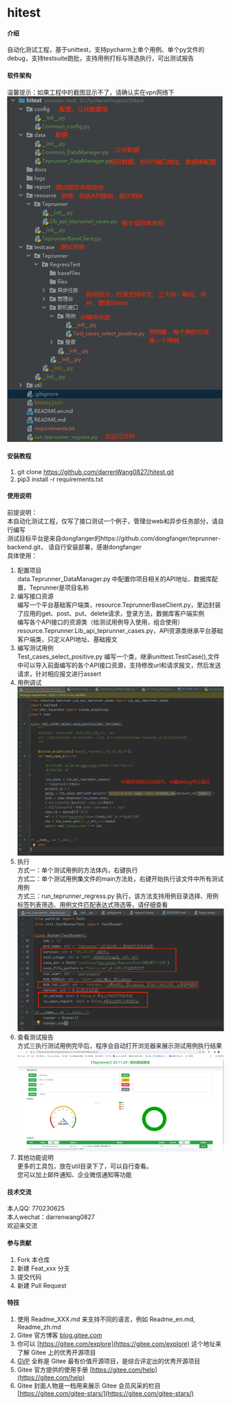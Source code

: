 # hitest

#### 介绍
自动化测试工程，基于unittest，支持pycharm上单个用例、单个py文件的debug，支持testsuite跑批，支持用例打标与筛选执行，可出测试报告

#### 软件架构  
温馨提示：如果工程中的截图显示不了，请确认实在vpn网络下
![pic1](docs/pics/目录结构说明.png)


#### 安装教程

1.  git clone https://github.com/darrenWang0827/hitest.git
2.  pip3 install -r requirements.txt

#### 使用说明

前提说明：  
本自动化测试工程，仅写了接口测试一个例子，管理台web和异步任务部分，请自行编写  
测试目标平台是来自dongfanger的https://github.com/dongfanger/teprunner-backend.git， 请自行安装部署，感谢dongfanger  
具体使用：
1.  配置项目  
data.Teprunner_DataManager.py 中配置你项目相关的API地址、数据库配置，Teprunner是项目名称
2.  编写接口资源  
编写一个平台基础客户端类，resource.TeprunnerBaseClient.py，里边封装了应用的get、post、put、delete请求，登录方法，数据库客户端实例  
编写各个API接口的资源类（给测试用例导入使用，组合使用）resource.Teprunner.Lib_api_teprunner_cases.py，API资源类继承平台基础客户端类，只定义API地址、基础报文
3.  编写测试用例  
Test_cases_select_positive.py 编写一个类，继承unittest.TestCase(),文件中可以导入前面编写的各个API接口资源，支持修改url和请求报文，然后发送请求，针对相应报文进行assert
4.  用例调试  
![pics](docs/pics/用例调试.png)  
5.  执行  
方式一：单个测试用例的方法体内，右键执行  
方式二：单个测试用例集文件的main方法处，右键开始执行该文件中所有测试用例  
方式三：run_teprunner_regress.py 执行，该方法支持用例目录选择、用例标签列表筛选、用例文件匹配表达式筛选等，请仔细查看  
![pics](docs/pics/丰富用法.png) 
6.  查看测试报告  
方式三执行测试用例完毕后，程序会自动打开浏览器来展示测试用例执行结果  
![pics](docs/pics/测试报告.png)
7.  其他功能说明  
更多的工具包，放在util目录下了，可以自行查看。  
您可以加上邮件通知、企业微信通知等功能

#### 技术交流  
本人QQ: 770230625  
本人wechat：darrenwang0827  
欢迎来交流  

#### 参与贡献

1.  Fork 本仓库
2.  新建 Feat_xxx 分支
3.  提交代码
4.  新建 Pull Request


#### 特技

1.  使用 Readme\_XXX.md 来支持不同的语言，例如 Readme\_en.md, Readme\_zh.md
2.  Gitee 官方博客 [blog.gitee.com](https://blog.gitee.com)
3.  你可以 [https://gitee.com/explore](https://gitee.com/explore) 这个地址来了解 Gitee 上的优秀开源项目
4.  [GVP](https://gitee.com/gvp) 全称是 Gitee 最有价值开源项目，是综合评定出的优秀开源项目
5.  Gitee 官方提供的使用手册 [https://gitee.com/help](https://gitee.com/help)
6.  Gitee 封面人物是一档用来展示 Gitee 会员风采的栏目 [https://gitee.com/gitee-stars/](https://gitee.com/gitee-stars/)
